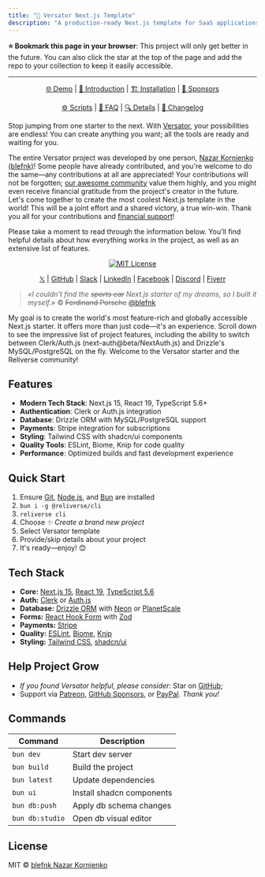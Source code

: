 ```yaml
---
title: "🏪 Versator Next.js Template"
description: "A production-ready Next.js template for SaaS applications with integrated payment processing and authentication."
---
```


**⭐ Bookmark this page in your browser**: This project will only get better in the future. You can also click the star at the top of the page and add the repo to your collection to keep it easily accessible.

---

<div align="center">

[🌐 Demo](https://versator.com) | [👋 Introduction](./INTRODUCTION.md) | [🏗️ Installation](./INSTALLATION.md) | [🩷 Sponsors](./SPONSORS.md)

[⚙️ Scripts](./SCRIPTS.md) | [🤔 FAQ](./FAQ.md) | [🔍 Details](./DETAILS.md) | [📖 Changelog](./CHANGELOG.md)

</div>

Stop jumping from one starter to the next. With [Versator](https://github.com/blefnk/versator#readme), your possibilities are endless! You can create anything you want; all the tools are ready and waiting for you.

The entire Versator project was developed by one person, [Nazar Kornienko (blefnk)](https://github.com/blefnk)! Some people have already contributed, and you're welcome to do the same—any contributions at all are appreciated! Your contributions will not be forgotten; [our awesome community](https://discord.gg/Pb8uKbwpsJ) value them highly, and you might even receive financial gratitude from the project's creator in the future. Let's come together to create the most coolest Next.js template in the world! This will be a joint effort and a shared victory, a true win-win. Thank you all for your contributions and [financial support](./SPONSORS.md)!

Please take a moment to read through the information below. You'll find helpful details about how everything works in the project, as well as an extensive list of features.

<div align="center">

[![MIT License](https://img.shields.io/github/license/blefnk/versator.svg?color=blue)](LICENSE)

[𝕏](https://x.com/blefnk) | [GitHub](https://github.com/blefnk) | [Slack](https://join.slack.com/t/reliverse/shared_invite/zt-2mq703yro-hKnLmsgbIQul0wX~gLxRPA) | [LinkedIn](https://linkedin.com/in/blefnk) | [Facebook](https://facebook.com/blefnk) | [Discord](https://discord.gg/Pb8uKbwpsJ) | [Fiverr](https://fiverr.com/blefnk)

</div>

> *«I couldn't find the ~~sports car~~ Next.js starter of my dreams, so I built it myself.»* © ~~Ferdinand Porsche~~ [@blefnk](https://github.com/blefnk)

My goal is to create the world's most feature-rich and globally accessible Next.js starter. It offers more than just code—it's an experience. Scroll down to see the impressive list of project features, including the ability to switch between Clerk/Auth.js (next-auth@beta/NextAuth.js) and Drizzle's MySQL/PostgreSQL on the fly. Welcome to the Versator starter and the Reliverse community!

## Features

- **Modern Tech Stack**: Next.js 15, React 19, TypeScript 5.6+
- **Authentication**: Clerk or Auth.js integration
- **Database**: Drizzle ORM with MySQL/PostgreSQL support
- **Payments**: Stripe integration for subscriptions
- **Styling**: Tailwind CSS with shadcn/ui components
- **Quality Tools**: ESLint, Biome, Knip for code quality
- **Performance**: Optimized builds and fast development experience

## Quick Start

1. Ensure [Git](https://git-scm.com/downloads), [Node.js](https://nodejs.org/en), and [Bun](https://bun.sh) are installed
2. `bun i -g @reliverse/cli`
3. `reliverse cli`
4. Choose *✨ Create a brand new project*
5. Select Versator template
6. Provide/skip details about your project
7. It's ready—enjoy! 😊

## Tech Stack

- **Core:** [Next.js 15](https://nextjs.org), [React 19](https://react.dev), [TypeScript 5.6](https://typescriptlang.org)
- **Auth:** [Clerk](https://clerk.com) or [Auth.js](https://authjs.dev)
- **Database:** [Drizzle ORM](https://orm.drizzle.team) with [Neon](https://neon.tech) or [PlanetScale](https://planetscale.com)
- **Forms:** [React Hook Form](https://react-hook-form.com) with [Zod](https://zod.dev)
- **Payments:** [Stripe](https://stripe.com)
- **Quality:** [ESLint](https://eslint.org), [Biome](https://biomejs.dev), [Knip](https://knip.dev)
- **Styling:** [Tailwind CSS](https://tailwindcss.com), [shadcn/ui](https://ui.shadcn.com)

## Help Project Grow

- *If you found Versator helpful, please consider:* Star on [GitHub](https://github.com/blefnk/versator);
- Support via [Patreon](https://patreon.com/blefnk), [GitHub Sponsors](https://github.com/sponsors/blefnk), or [PayPal](https://paypal.me/blefony). *Thank you!*

## Commands

| Command         | Description                |
|-----------------|----------------------------|
| `bun dev`       | Start dev server           |
| `bun build`     | Build the project          |
| `bun latest`    | Update dependencies        |
| `bun ui`        | Install shadcn components  |
| `bun db:push`   | Apply db schema changes    |
| `bun db:studio` | Open db visual editor      |

## License

MIT © [blefnk Nazar Kornienko](https://github.com/blefnk)
